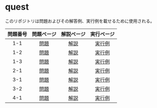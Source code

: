 # quest

このリポジトリは問題およびその解答例、実行例を載せるために使用される。

|  問題番号  | 問題ページ | 解説ページ | 実行ページ |
|:----:|:----:|:----:|:----:|
| 1-1 | [問題](https://github.com/similersub/quest/blob/main/quest/quest1-1center.md) | [解説](https://github.com/similersub/quest/blob/main/answer/answer1-1center.md) | [実行例](https://similersub.github.io/quest/1-1center.html) |
| 1-2 | [問題](https://github.com/similersub/quest/blob/main/quest/quest1-2side.md) | [解説](https://github.com/similersub/quest/blob/main/answer/answer1-2side.md) | [実行例](https://similersub.github.io/quest/1-2side.html) |
| 1-3 | [問題](https://github.com/similersub/quest/blob/main/quest/quest1-3section.md) | [解説](https://github.com/similersub/quest/blob/main/answer/answer1-3section.md) | [実行例](https://similersub.github.io/quest/1-3section.html) |
| 2-1 | [問題](https://github.com/similersub/quest/blob/main/quest/quest2-1menu.md) | [解説](https://github.com/similersub/quest/blob/main/answer/answer2-1menu.md) | [実行例](https://similersub.github.io/quest/2-1menu.html) |
| 3-1 | [問題](https://github.com/similersub/quest/blob/main/quest/quest3-1gradient.md) | [解説](https://github.com/similersub/quest/blob/main/answer/answer3-1gradient.md) | [実行例](https://similersub.github.io/quest/3-1gradient.html) |
| 3-2 | [問題](https://github.com/similersub/quest/blob/main/quest/quest3-2sticky.md) | [解説](https://github.com/similersub/quest/blob/main/answer/answer3-2sticky.md) | [実行例](https://similersub.github.io/quest/3-2sticky.html) |
| 4-1 | [問題](https://github.com/similersub/quest/blob/main/quest/quest4-1switch.md) | [解説](https://github.com/similersub/quest/blob/main/answer/answer4-1switch.md) | [実行例](https://similersub.github.io/quest/4-1switch.html) |
